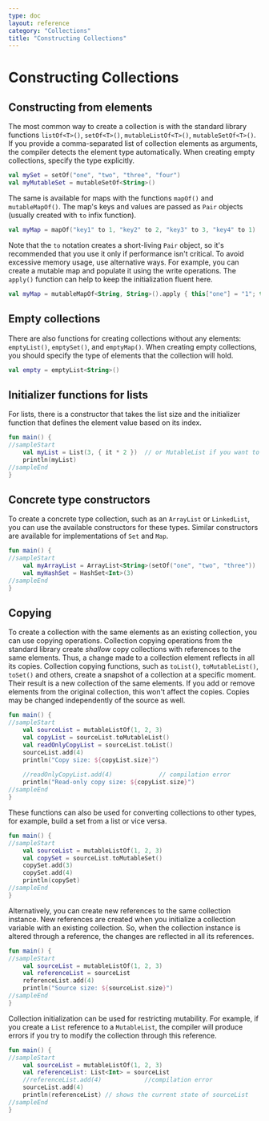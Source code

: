 ```yaml
---
type: doc
layout: reference
category: "Collections"
title: "Constructing Collections"
---
```


# Constructing Collections

## Constructing from elements

The most common way to create a collection is with the standard library functions `listOf<T>()`, `setOf<T>()`, `mutableListOf<T>()`, `mutableSetOf<T>()`.
If you provide a comma-separated list of collection elements as arguments, the compiler detects the element type automatically.  When creating empty collections, specify the type explicitly.

<div class="sample" markdown="1" theme="idea" data-highlight-only>

```kotlin
val mySet = setOf("one", "two", "three", "four")
val myMutableSet = mutableSetOf<String>()
```
</div>

The same is available for maps with the functions `mapOf()` and `mutableMapOf()`. The map's keys and values are passed as `Pair` objects (usually created with `to` infix function). 

<div class="sample" markdown="1" theme="idea" data-highlight-only>

```kotlin
val myMap = mapOf("key1" to 1, "key2" to 2, "key3" to 3, "key4" to 1)
```
</div>

Note that the `to` notation creates a short-living `Pair` object, so it's recommended that you use it only if performance isn't critical.
To avoid excessive memory usage, use alternative ways. For example, you can create a mutable map and populate it using the write operations.
The `apply()` function can help to keep the initialization fluent here.

<div class="sample" markdown="1" theme="idea" data-highlight-only>

```kotlin
val myMap = mutableMapOf<String, String>().apply { this["one"] = "1"; this["two"] = "2" }
```
</div>

## Empty collections

There are also functions for creating collections without any elements: `emptyList()`, `emptySet()`, and `emptyMap()`.
When creating empty collections, you should specify the type of elements that the collection will hold.

<div class="sample" markdown="1" theme="idea" data-highlight-only>

```kotlin
val empty = emptyList<String>()
```
</div>

## Initializer functions for lists

For lists, there is a constructor that takes the list size and the initializer function that defines the element value based on its index.

<div class="sample" markdown="1" theme="idea" data-min-compiler-version="1.3">

```kotlin
fun main() {
//sampleStart
    val myList = List(3, { it * 2 })  // or MutableList if you want to change its content later
    println(myList)
//sampleEnd
}
```
</div>

## Concrete type constructors

To create a concrete type collection, such as an `ArrayList` or `LinkedList`, you can use the available constructors for these types.
Similar constructors are available for implementations of `Set` and `Map`.

<div class="sample" markdown="1" theme="idea" data-min-compiler-version="1.3">

```kotlin
fun main() {
//sampleStart
    val myArrayList = ArrayList<String>(setOf("one", "two", "three"))    
    val myHashSet = HashSet<Int>(3)
//sampleEnd
}
```
</div>

## Copying

To create a collection with the same elements as an existing collection, you can use copying operations. Collection copying operations from the standard library create _shallow_ copy collections with references to the same elements. Thus, a change made to a collection element reflects in all its copies. 
Collection copying functions, such as `toList()`, `toMutableList()`, `toSet()` and others, create a snapshot of a collection at a specific moment. Their result is a new collection of the same elements. If you add or remove elements from the original collection, this won't affect the copies. Copies may be changed independently of the source as well.

<div class="sample" markdown="1" theme="idea" data-min-compiler-version="1.3">

```kotlin
fun main() {
//sampleStart
    val sourceList = mutableListOf(1, 2, 3)
    val copyList = sourceList.toMutableList()
    val readOnlyCopyList = sourceList.toList()
    sourceList.add(4)
    println("Copy size: ${copyList.size}")   
    
    //readOnlyCopyList.add(4)             // compilation error
    println("Read-only copy size: ${copyList.size}")
//sampleEnd
}
```
</div>

These functions can also be used for converting collections to other types, for example, build a set from a list or vice versa.

<div class="sample" markdown="1" theme="idea" data-min-compiler-version="1.3">

```kotlin
fun main() {
//sampleStart
    val sourceList = mutableListOf(1, 2, 3)    
    val copySet = sourceList.toMutableSet()
    copySet.add(3)
    copySet.add(4)    
    println(copySet)
//sampleEnd
}
```
</div>

Alternatively, you can create new references to the same collection instance. New references are created when you initialize a collection variable with an existing collection.
So, when the collection instance is altered through a reference, the changes are reflected in all its references.

<div class="sample" markdown="1" theme="idea" data-min-compiler-version="1.3">

```kotlin
fun main() {
//sampleStart
    val sourceList = mutableListOf(1, 2, 3)
    val referenceList = sourceList
    referenceList.add(4)
    println("Source size: ${sourceList.size}")
//sampleEnd
}
```
</div>

Collection initialization can be used for restricting mutability. For example, if you create a `List` reference to a `MutableList`, the compiler will produce errors if you try to modify the collection through this reference.

<div class="sample" markdown="1" theme="idea" data-min-compiler-version="1.3">

```kotlin
fun main() {
//sampleStart 
    val sourceList = mutableListOf(1, 2, 3)
    val referenceList: List<Int> = sourceList
    //referenceList.add(4)            //compilation error
    sourceList.add(4)
    println(referenceList) // shows the current state of sourceList
//sampleEnd
}
```
</div>

